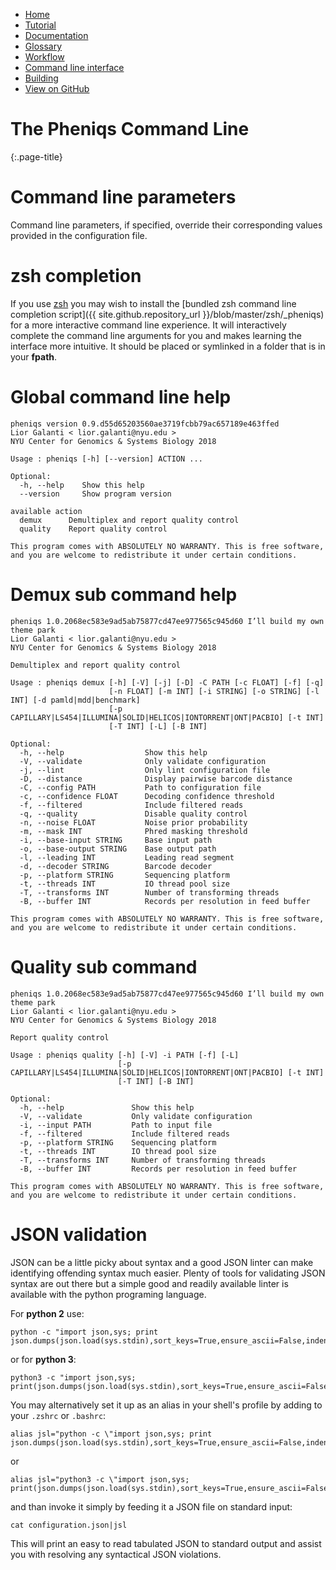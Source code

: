 <!--
    Pheniqs : PHilology ENcoder wIth Quality Statistics
    Copyright (C) 2018  Lior Galanti
    NYU Center for Genetics and System Biology

    Author: Lior Galanti <lior.galanti@nyu.edu>

    This program is free software: you can redistribute it and/or modify
    it under the terms of the GNU Affero General Public License as
    published by the Free Software Foundation, either version 3 of the
    License, or (at your option) any later version.

    This program is distributed in the hope that it will be useful,
    but WITHOUT ANY WARRANTY; without even the implied warranty of
    MERCHANTABILITY or FITNESS FOR A PARTICULAR PURPOSE.  See the
    GNU Affero General Public License for more details.

    You should have received a copy of the GNU Affero General Public License
    along with this program.  If not, see <http://www.gnu.org/licenses/>.
-->

<section id="navigation">
    <ul>
        <li><a                  href="/pheniqs/">Home</a></li>
        <li><a                  href="/pheniqs/tutorial.html">Tutorial</a></li>
        <li><a                  href="/pheniqs/manual.html">Documentation</a></li>
        <li><a                  href="/pheniqs/glossary.html">Glossary</a></li>
        <li><a                  href="/pheniqs/workflow.html">Workflow</a></li>
        <li><a class="active"   href="/pheniqs/cli.html">Command line interface</a></li>
        <li><a                  href="/pheniqs/building.html">Building</a></li>
        <li><a class="github"   href="http://github.com/biosails/pheniqs">View on GitHub</a></li>
    </ul>
    <div class="clear" />
</section>


# The Pheniqs Command Line
{:.page-title}

# Command line parameters
Command line parameters, if specified, override their corresponding values provided in the configuration file.

# zsh completion

If you use [zsh](https://en.wikipedia.org/wiki/Z_shell) you may wish to install the [bundled zsh command line completion script]({{ site.github.repository_url }}/blob/master/zsh/_pheniqs) for a more interactive command line experience. It will interactively complete the command line arguments for you and makes learning the interface more intuitive. It should be placed or symlinked in a folder that is in your **fpath**.

# Global command line help

    pheniqs version 0.9.d55d65203560ae3719fcbb79ac657189e463ffed
    Lior Galanti < lior.galanti@nyu.edu >
    NYU Center for Genomics & Systems Biology 2018

    Usage : pheniqs [-h] [--version] ACTION ...

    Optional:
      -h, --help    Show this help
      --version     Show program version

    available action
      demux      Demultiplex and report quality control
      quality    Report quality control

    This program comes with ABSOLUTELY NO WARRANTY. This is free software,
    and you are welcome to redistribute it under certain conditions.

# Demux sub command help

    pheniqs 1.0.2068ec583e9ad5ab75877cd47ee977565c945d60 I’ll build my own theme park
    Lior Galanti < lior.galanti@nyu.edu >
    NYU Center for Genomics & Systems Biology 2018

    Demultiplex and report quality control

    Usage : pheniqs demux [-h] [-V] [-j] [-D] -C PATH [-c FLOAT] [-f] [-q]
                          [-n FLOAT] [-m INT] [-i STRING] [-o STRING] [-l INT] [-d pamld|mdd|benchmark]
                          [-p CAPILLARY|LS454|ILLUMINA|SOLID|HELICOS|IONTORRENT|ONT|PACBIO] [-t INT]
                          [-T INT] [-L] [-B INT]

    Optional:
      -h, --help                  Show this help
      -V, --validate              Only validate configuration
      -j, --lint                  Only lint configuration file
      -D, --distance              Display pairwise barcode distance
      -C, --config PATH           Path to configuration file
      -c, --confidence FLOAT      Decoding confidence threshold
      -f, --filtered              Include filtered reads
      -q, --quality               Disable quality control
      -n, --noise FLOAT           Noise prior probability
      -m, --mask INT              Phred masking threshold
      -i, --base-input STRING     Base input path
      -o, --base-output STRING    Base output path
      -l, --leading INT           Leading read segment
      -d, --decoder STRING        Barcode decoder
      -p, --platform STRING       Sequencing platform
      -t, --threads INT           IO thread pool size
      -T, --transforms INT        Number of transforming threads
      -B, --buffer INT            Records per resolution in feed buffer

    This program comes with ABSOLUTELY NO WARRANTY. This is free software,
    and you are welcome to redistribute it under certain conditions.

# Quality sub command

    pheniqs 1.0.2068ec583e9ad5ab75877cd47ee977565c945d60 I’ll build my own theme park
    Lior Galanti < lior.galanti@nyu.edu >
    NYU Center for Genomics & Systems Biology 2018

    Report quality control

    Usage : pheniqs quality [-h] [-V] -i PATH [-f] [-L]
                            [-p CAPILLARY|LS454|ILLUMINA|SOLID|HELICOS|IONTORRENT|ONT|PACBIO] [-t INT]
                            [-T INT] [-B INT]

    Optional:
      -h, --help               Show this help
      -V, --validate           Only validate configuration
      -i, --input PATH         Path to input file
      -f, --filtered           Include filtered reads
      -p, --platform STRING    Sequencing platform
      -t, --threads INT        IO thread pool size
      -T, --transforms INT     Number of transforming threads
      -B, --buffer INT         Records per resolution in feed buffer

    This program comes with ABSOLUTELY NO WARRANTY. This is free software,
    and you are welcome to redistribute it under certain conditions.

# JSON validation

JSON can be a little picky about syntax and a good JSON linter can make identifying offending syntax much easier. Plenty of tools for validating JSON syntax are out there but a simple good and readily available linter is available with the python programing language.

For **python 2** use:

    python -c "import json,sys; print json.dumps(json.load(sys.stdin),sort_keys=True,ensure_ascii=False,indent=4).encode('utf8')"

or for **python 3**:

    python3 -c "import json,sys; print(json.dumps(json.load(sys.stdin),sort_keys=True,ensure_ascii=False,indent=4))"

You may alternatively set it up as an alias in your shell's profile by adding to your `.zshrc` or `.bashrc`:

    alias jsl="python -c \"import json,sys; print json.dumps(json.load(sys.stdin),sort_keys=True,ensure_ascii=False,indent=4).encode('utf8')\""

or

    alias jsl="python3 -c \"import json,sys; print(json.dumps(json.load(sys.stdin),sort_keys=True,ensure_ascii=False,indent=4))\""

and than invoke it simply by feeding it a JSON file on standard input:

    cat configuration.json|jsl

This will print an easy to read tabulated JSON to standard output and assist you with resolving any syntactical JSON violations.
